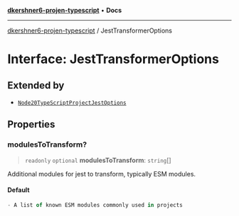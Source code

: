 [**dkershner6-projen-typescript**](../README.md) • **Docs**

***

[dkershner6-projen-typescript](../globals.md) / JestTransformerOptions

# Interface: JestTransformerOptions

## Extended by

- [`Node20TypeScriptProjectJestOptions`](Node20TypeScriptProjectJestOptions.md)

## Properties

### modulesToTransform?

> `readonly` `optional` **modulesToTransform**: `string`[]

Additional modules for jest to transform, typically ESM modules.

#### Default

```ts
- A list of known ESM modules commonly used in projects
```
